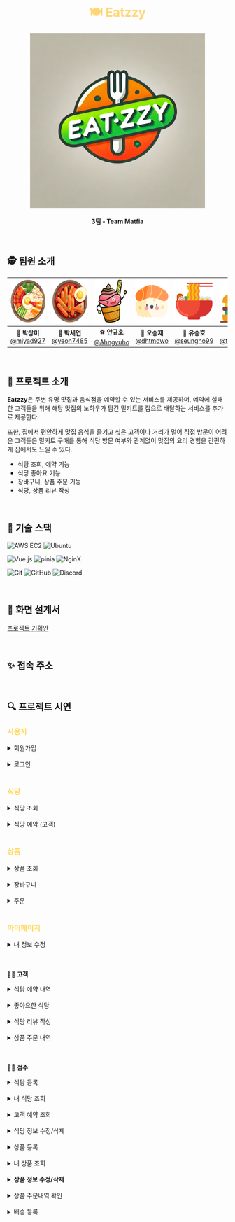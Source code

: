 <br>

<h1 align="center" style="color: #FFD675;">🍽️ Eatzzy </h1>

<div align="center">
  <img src="/public/logo.png" alt="eatzzy logo" width="400" height="400" align="center" />
</div>

<h4 align="center">3팀 - Team Matfia </h4>

<br>

## 🕵️ 팀원 소개

<div align="center">

|   <img src="/public/bibim.png" width="100" height="100"/>   |   <img src="/public/tteok.png" width="100" height="100"/>   | <img src="/public/icecream.png" width="100" height="100"/>  |  <img src="/public/sushi.png" width="100" height="100"/>  |    <img src="/public/ramen.png" width="100" height="100"/>    |     <img src="/public/burger.png" width="100" height="100"/>      |
| :--------------------------------------------------------: | :--------------------------------------------------------: | :--------------------------------------------------------: | :------------------------------------------------------: | :----------------------------------------------------------: | :--------------------------------------------------------------: |
| 🐰 **박상미**<br/>[@miyad927](https://github.com/miyad927) | 🧶 **박세연**<br/>[@yeon7485](https://github.com/yeon7485) | ⚽ **안규호**<br/>[@Ahngyuho](https://github.com/Ahngyuho) | 🤪 **오승재**<br/>[@dhtmdwo](https://github.com/dhtmdwo) | 🐢 **유승호**<br/>[@seungho99](https://github.com/seungho99) | 🐉 **천태훈**<br/>[@taehoon0518](https://github.com/taehoon0518) |

</div>
<br>

## 🍕 프로젝트 소개

**Eatzzy**은 주변 유명 맛집과 음식점을 예약할 수 있는 서비스를 제공하며, 예약에 실패한 고객들을 위해 해당 맛집의 노하우가 담긴 밀키트를 집으로 배달하는 서비스를 추가로 제공한다.

또한, 집에서 편안하게 맛집 음식을 즐기고 싶은 고객이나 거리가 멀어 직접 방문이 어려운 고객들은 밀키트 구매를 통해 식당 방문 여부와 관계없이 맛집의 요리 경험을 간편하게 집에서도 느낄 수 있다.

- 식당 조회, 예약 기능
- 식당 좋아요 기능
- 장바구니, 상품 주문 기능
- 식당, 상품 리뷰 작성

<br>

## 🍔 기술 스택

![AWS EC2](https://img.shields.io/badge/Amazon%20EC2-FF9900?style=for-the-badge&logo=Amazon%20EC2&logoColor=white)
![Ubuntu](https://img.shields.io/badge/ubuntu-E95420?style=for-the-badge&logo=ubuntu&logoColor=FFFFFF)

![Vue.js](https://img.shields.io/badge/vue.js-%2335495e.svg?style=for-the-badge&logo=vuedotjs&logoColor=%234FC08D) ![pinia](https://img.shields.io/badge/Pinia-ffd859?style=for-the-badge&logoColor=black) ![NginX](https://img.shields.io/badge/NginX-009639?style=for-the-badge&logo=nginx&logoColor=white)

![Git](https://img.shields.io/badge/git-%23F05033.svg?style=for-the-badge&logo=git&logoColor=white)
![GitHub](https://img.shields.io/badge/github-%23121011.svg?style=for-the-badge&logo=github&logoColor=white)
![Discord](https://img.shields.io/badge/Discord-5865F2.svg?style=for-the-badge&logo=discord&logoColor=white)

<br>

## 🎨 화면 설계서

[프로젝트 기획안](https://docs.google.com/document/d/1yTdJoi2CMtNkD5Jb95j-Yd6mb683Dsed7SkipP3Y_OQ/edit?usp=sharing)

<br>

## ✨ 접속 주소

<br>

## 🔍 프로젝트 시연

<h3 style="color: #ffd859">사용자</h3>
<details>
  <summary>회원가입</summary>
  <div markdown="1">
  <br>
  </div>
</details>

<br>

<details>
  <summary>로그인</summary>
  <div markdown="1">
  <br>
  </div>
</details>

<br> 

<h3 style="color: #ffd859">식당</h3>

<details>
  <summary>식당 조회</summary>
  <div markdown="1">
  <br>

  </div>
</details>

<br>

<details>
  <summary>식당 예약 (고객)</summary>
  <div markdown="1">
  <br>

  </div>
</details>

<br>

<h3 style="color: #ffd859">상품</h3>

<details>
  <summary>상품 조회</summary>
   <div markdown="1">
  <br>
  </div>
</details>

<br>

<details>
  <summary>장바구니</summary>
   <div markdown="1">
  <br>
  </div>
</details>

<br>

<details>
  <summary>주문</summary>
   <div markdown="1">
  <br>
  </div>
</details>

<br>

<h3 style="color: #ffd859">마이페이지</h3>

<details>
  <summary>내 정보 수정</summary>
  <div markdown="1">
  <br>
  </div>
</details>

<br>
<br>

**🙋‍♀️ 고객**

<details>
  <summary>식당 예약 내역</summary>
  <div markdown="1">
  <br>

  </div>
</details>

<br>

<details>
  <summary>좋아요한 식당</summary>
  <div markdown="1">
  <br>
  </div>
</details>

<br>

<details>
  <summary>식당 리뷰 작성</summary>
  <div markdown="1">
  <br>
  </div>
</details>

<br>

<details>
  <summary>상품 주문 내역</summary>
  <div markdown="1">
  <br>
  </div>
</details>

<br>
<br>

**👨‍🍳 점주**

<details>
  <summary>식당 등록</summary>
  <div markdown="1">
  <br>
  </div>
</details>

<br>

<details>
  <summary>내 식당 조회</summary>
  <div markdown="1">
  <br>
  </div>
</details>

<br>

<details>
  <summary>고객 예약 조회</summary>
  <div markdown="1">
  <br>
  </div>
</details>

<br>

<details>
  <summary>식당 정보 수정/삭제</summary>
  <div markdown="1">
  <br>
  </div>
</details>

<br>

<details>
  <summary>상품 등록</summary>
  <div markdown="1">
  <br>
  </div>
</details>

<br>

<details>
  <summary>내 상품 조회</summary>
  <div markdown="1">
  <br>
  </div>
</details>

<br>

<details>
  <summary><b>상품 정보 수정/삭제</b></summary>
  <div markdown="1">
  <br>
  </div>
</details>

<br>

<details>
  <summary>상품 주문내역 확인</summary>
  <div markdown="1">
  <br>
  </div>
</details>

<br>

<details>
  <summary>배송 등록</summary>
  <div markdown="1">
  <br>
  </div>
</details>

<br>